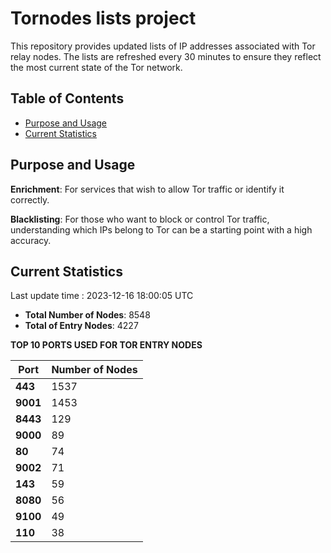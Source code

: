 # Tornodes lists project

This repository provides updated lists of IP addresses associated with Tor relay nodes. The lists are refreshed every 30 minutes to ensure they reflect the most current state of the Tor network.

## Table of Contents

- [Purpose and Usage](#purpose-and-usage)
- [Current Statistics](#current-statistics)


## Purpose and Usage

**Enrichment**: For services that wish to allow Tor traffic or identify it correctly.

**Blacklisting**: For those who want to block or control Tor traffic, understanding which IPs belong to Tor can be a starting point with a high accuracy.

## Current Statistics

Last update time : 2023-12-16 18:00:05 UTC

- **Total Number of Nodes**: 8548
- **Total of Entry Nodes**: 4227

**TOP 10 PORTS USED FOR TOR ENTRY NODES**

| **Port** | **Number of Nodes** |
|------|-----------------|
| **443**   | 1537  |
| **9001**   | 1453  |
| **8443**   | 129  |
| **9000**   | 89  |
| **80**   | 74  |
| **9002**   | 71  |
| **143**   | 59  |
| **8080**   | 56  |
| **9100**   | 49  |
| **110**   | 38  |

